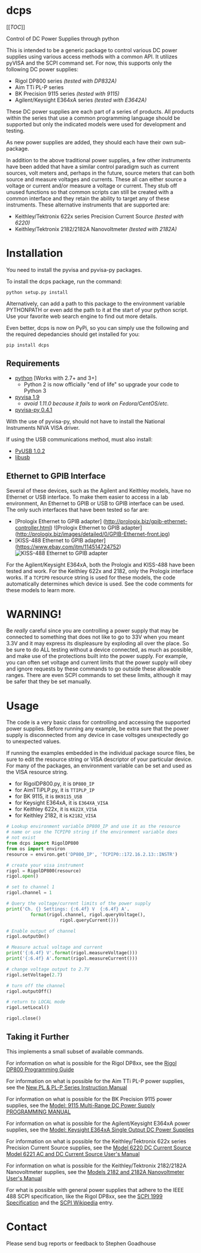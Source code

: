 # dcps

[[_TOC_]]

Control of DC Power Supplies through python

This is intended to be a generic package to control various DC power
supplies using various access methods with a common API. It utilizes
pyVISA and the SCPI command set. For now, this supports only the
following DC power supplies:

* Rigol DP800 series *(tested with DP832A)*
* Aim TTi PL-P series
* BK Precision 9115 series *(tested with 9115)*
* Agilent/Keysight E364xA series  *(tested with E3642A)*

These DC power supplies are each part of a series of products. All
products within the series that use a common programming language
should be supported but only the indicated models were used for
development and testing.

As new power supplies are added, they should each have their own sub-package.

In addition to the above traditional power supplies, a few other
instruments have been added that have a similar control paradigm such
as current sources, volt meters and, perhaps in the future, source
meters that can both source and measure voltages and currents. These
all can either source a voltage or current and/or measure a voltage or
current. They stub off unused functions so that common scripts can
still be created with a common interface and they retain the ability
to target any of these instruments. These alternative instruments that
are supported are:

* Keithley/Tektronix 622x series Precision Current Source  *(tested with 6220)*
* Keithley/Tektronix 2182/2182A Nanovoltmeter  *(tested with 2182A)*


# Installation
You need to install the pyvisa and pyvisa-py packages. 

To install the dcps package, run the command:

```
python setup.py install
```

Alternatively, can add a path to this package to the environment
variable PYTHONPATH or even add the path to it at the start of your
python script. Use your favorite web search engine to find out more
details.

Even better, dcps is now on PyPi, so you can simply use the following
and the required depedancies should get installed for you:

```
pip install dcps
```

## Requirements
* [python](http://www.python.org/) [Works with 2.7+ and 3+]
   * Python 2 is now officially "end of life" so upgrade your code to Python 3
* [pyvisa 1.9](https://pyvisa.readthedocs.io/en/1.9.0/)
   * *avoid 1.11.0 because it fails to work on Fedora/CentOS/etc.*
* [pyvisa-py 0.4.1](https://github.com/pyvisa/pyvisa-py/tree/48fbf9af00f970452c4af4b32a1a84fb89ee74dc/)

With the use of pyvisa-py, should not have to install the National
Instruments NIVA VISA driver.

If using the USB communications method, must also install:
* [PyUSB 1.0.2](https://github.com/pyusb/pyusb)
* [libusb](http://www.libusb.info/)

## Ethernet to GPIB Interface

Several of these devices, such as the Agilent and Keithley models,
have no Ethernet or USB interface. To make them easier to access in a
lab environment, An Ethernet to GPIB or USB to GPIB interface can be
used. The only such interfaces that have been tested so far are:

* [Prologix Ethernet to GPIB adapter] (http://prologix.biz/gpib-ethernet-controller.html)
  ![Prologix Ethernet to GPIB adapter] (http://prologix.biz/images/detailed/0/GPIB-Ethernet-front.jpg)
* [KISS-488 Ethernet to GPIB adapter] (https://www.ebay.com/itm/114514724752)
  ![KISS-488 Ethernet to GPIB adapter](https://i.ebayimg.com/images/g/tegAAOSwLcNclY1g/s-l64.jpg)

For the Agilent/Keysight E364xA, both the Prologix and KISS-488 have
been tested and work. For the Keithley 622x and 2182, only the
Prologix interface works. If a `TCPIP0` resource string is used for
these models, the code automatically determines which device is
used. See the code comments for these models to learn more.

# WARNING!
Be *really* careful since you are controlling a power supply that may
be connected to something that does not like to go to 33V when you
meant 3.3V and it may express its displeasure by exploding all over
the place. So be sure to do ALL testing without a device connected, as
much as possible, and make use of the protections built into the power
supply. For example, you can often set voltage and current limits that
the power supply will obey and ignore requests by these commands to go
outside these allowable ranges. There are even SCPI commands to set
these limits, although it may be safer that they be set manually. 

# Usage
The code is a very basic class for controlling and accessing the
supported power supplies. Before running any example, be extra sure
that the power supply is disconnected from any device in case voltsges
unexpectedly go to unexpected values.

If running the examples embedded in the individual package source
files, be sure to edit the resource string or VISA descriptor of your
particular device. For many of the packages, an environment variable
can be set and used as the VISA resource string.

* for RigolDP800.py, it is `DP800_IP`
* for AimTTiPLP.py, it is `TTIPLP_IP`
* for BK 9115, it is `BK9115_USB`
* for Keysight E364xA, it is `E364XA_VISA`
* for Keithley 622x, it is `K622X_VISA`
* for Keithley 2182, it is `K2182_VISA`

```python
# Lookup environment variable DP800_IP and use it as the resource
# name or use the TCPIP0 string if the environment variable does
# not exist
from dcps import RigolDP800
from os import environ
resource = environ.get('DP800_IP', 'TCPIP0::172.16.2.13::INSTR')

# create your visa instrument
rigol = RigolDP800(resource)
rigol.open()

# set to channel 1
rigol.channel = 1

# Query the voltage/current limits of the power supply
print('Ch. {} Settings: {:6.4f} V  {:6.4f} A'.
         format(rigol.channel, rigol.queryVoltage(),
                    rigol.queryCurrent()))

# Enable output of channel
rigol.outputOn()

# Measure actual voltage and current
print('{:6.4f} V'.format(rigol.measureVoltage()))
print('{:6.4f} A'.format(rigol.measureCurrent()))

# change voltage output to 2.7V
rigol.setVoltage(2.7)

# turn off the channel
rigol.outputOff()

# return to LOCAL mode
rigol.setLocal()

rigol.close()
```

## Taking it Further
This implements a small subset of available commands.

For information on what is possible for the Rigol DP8xx, see the
[Rigol DP800 Programming Guide](http://beyondmeasure.rigoltech.com/acton/attachment/1579/f-03a1/1/-/-/-/-/DP800%20Programming%20Guide.pdf)

For information on what is possible for the Aim TTi PL-P power
supplies, see the [New PL & PL-P Series Instruction Manual](http://resources.aimtti.com/manuals/New_PL+PL-P_Series_Instruction_Manual-Iss18.pdf)

For information on what is possible for the BK Precision 9115 power
supplies, see the [Model: 9115 Multi-Range DC Power Supply PROGRAMMING MANUAL](https://bkpmedia.s3.amazonaws.com/downloads/programming_manuals/en-us/9115_series_programming_manual.pdf)

For information on what is possible for the Agilent/Keysight E364xA power
supplies, see the [Model: Keysight E364xA Single Output DC Power Supplies](https://www.keysight.com/us/en/assets/9018-01165/user-manuals/9018-01165.pdf?success=true)

For information on what is possible for the Keithley/Tektronix 622x series Precision Current Source
supplies, see the [Model 6220 DC Current Source Model 6221 AC and DC Current Source User's Manual](https://www.tek.com/product-series/ultra-sensitive-current-sources-series-6200-manual/model-6220-dc-current-source-model)

For information on what is possible for the Keithley/Tektronix 2182/2182A Nanovoltmeter
supplies, see the [Models 2182 and 2182A Nanovoltmeter User's Manual ](https://www.tek.com/keithley-low-level-sensitive-and-specialty-instruments/keithley-nanovoltmeter-model-2182a-manual/models-2182-and-2182a-nanovoltmeter-users-manual)

For what is possible with general power supplies that adhere to the
IEEE 488 SCPI specification, like the Rigol DP8xx, see the
[SCPI 1999 Specification](http://www.ivifoundation.org/docs/scpi-99.pdf)
and the
[SCPI Wikipedia](https://en.wikipedia.org/wiki/Standard_Commands_for_Programmable_Instruments) entry.

# Contact
Please send bug reports or feedback to Stephen Goadhouse

